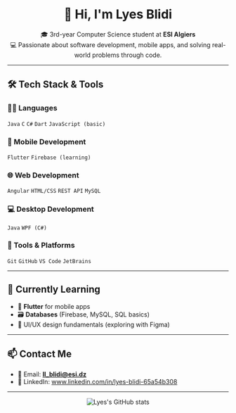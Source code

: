 <h1 align="center">👋 Hi, I'm Lyes Blidi</h1>
<p align="center">
🎓 3rd-year Computer Science student at <strong>ESI Algiers</strong> <br>
💻 Passionate about software development, mobile apps, and solving real-world problems through code.
</p>

---

## 🛠️ Tech Stack & Tools

### 👨‍💻 Languages
`Java` `C` `C#` `Dart` `JavaScript (basic)`

### 📱 Mobile Development
`Flutter` `Firebase (learning)`

### 🌐 Web Development
`Angular` `HTML/CSS` `REST API` `MySQL`

### 💻 Desktop Development
`Java` `WPF (C#)`

### 🔧 Tools & Platforms
`Git` `GitHub` `VS Code` `JetBrains`

---

## 🌱 Currently Learning

- 📲 **Flutter** for mobile apps  
- 🗃️ **Databases** (Firebase, MySQL, SQL basics)  
- 🧩 UI/UX design fundamentals (exploring with Figma)  

---

## 📫 Contact Me

- 📧 Email: **ll_blidi@esi.dz**  
- 💼 LinkedIn: www.linkedin.com/in/lyes-blidi-65a54b308

---

<p align="center">
  <img src="https://github-readme-stats.vercel.app/api?username=ilyesblidi&show_icons=true&theme=default" alt="Lyes's GitHub stats" />
</p>
